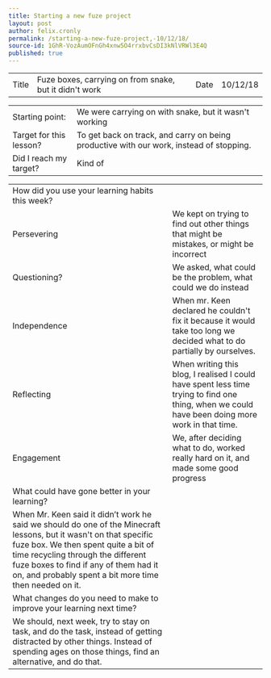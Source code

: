 ```yaml
---
title: Starting a new fuze project
layout: post
author: felix.cronly
permalink: /starting-a-new-fuze-project,-10/12/18/
source-id: 1GhR-VozAumOFnGh4xnw5O4rrxbvCsDI3kNlVRWl3E4Q
published: true
---
```

<table>
  <tr>
    <td>Title</td>
    <td>Fuze boxes, carrying on from snake, but it didn't work</td>
    <td>Date</td>
    <td>10/12/18</td>
  </tr>
</table>


<table>
  <tr>
    <td>Starting point:</td>
    <td>We were carrying on with snake, but it wasn't working</td>
  </tr>
  <tr>
    <td>Target for this lesson?</td>
    <td>To get back on track, and carry on being productive with our work, instead of stopping.</td>
  </tr>
  <tr>
    <td>Did I reach my target? </td>
    <td>Kind of</td>
  </tr>
</table>


<table>
  <tr>
    <td>How did you use your learning habits this week?</td>
    <td></td>
  </tr>
  <tr>
    <td>Persevering</td>
    <td>We kept on trying to find out other things that might be mistakes, or might be incorrect</td>
  </tr>
  <tr>
    <td>Questioning?</td>
    <td>We asked, what could be the problem, what could we do instead</td>
  </tr>
  <tr>
    <td>Independence</td>
    <td>When mr. Keen declared he couldn't fix it because it would take too long we decided what to do partially by ourselves.</td>
  </tr>
  <tr>
    <td>Reflecting</td>
    <td>When writing this blog, I realised I could have spent less time trying to find one thing, when we could have been doing more work in that time.</td>
  </tr>
  <tr>
    <td>Engagement</td>
    <td>We, after deciding what to do, worked really hard on it, and made some good progress</td>
  </tr>
  <tr>
    <td>What could have gone better in your learning?</td>
    <td></td>
  </tr>
  <tr>
    <td>When Mr. Keen said it didn’t work he said we should do one of the Minecraft lessons, but it wasn't on that specific fuze box. We then spent quite a bit of time recycling through the different fuze boxes to find if any of them had it on, and probably spent a bit more time then needed on it.</td>
    <td></td>
  </tr>
  <tr>
    <td>What changes do you need to make to improve your learning next time?</td>
    <td></td>
  </tr>
  <tr>
    <td>We should, next week, try to stay on task, and do the task, instead of getting distracted by other things. Instead of spending ages on those things, find an alternative, and do that.</td>
    <td></td>
  </tr>
</table>


